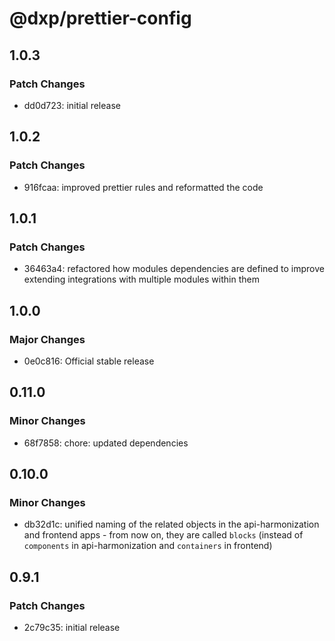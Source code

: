 # @dxp/prettier-config

## 1.0.3

### Patch Changes

- dd0d723: initial release

## 1.0.2

### Patch Changes

- 916fcaa: improved prettier rules and reformatted the code

## 1.0.1

### Patch Changes

- 36463a4: refactored how modules dependencies are defined to improve extending integrations with multiple modules within them

## 1.0.0

### Major Changes

- 0e0c816: Official stable release

## 0.11.0

### Minor Changes

- 68f7858: chore: updated dependencies

## 0.10.0

### Minor Changes

- db32d1c: unified naming of the related objects in the api-harmonization and frontend apps - from now on, they are called `blocks` (instead of `components` in api-harmonization and `containers` in frontend)

## 0.9.1

### Patch Changes

- 2c79c35: initial release
